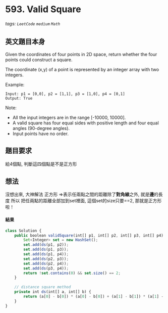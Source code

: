 # 593. Valid Square
###### tags: `LeetCode` `medium` `Math`

## 英文題目本身
Given the coordinates of four points in 2D space, return whether the four points could construct a square.

The coordinate (x,y) of a point is represented by an integer array with two integers.

Example:
```
Input: p1 = [0,0], p2 = [1,1], p3 = [1,0], p4 = [0,1]
Output: True
``` 

Note:

- All the input integers are in the range [-10000, 10000].
- A valid square has four equal sides with positive length and four equal angles (90-degree angles).
- Input points have no order.
 
## 題目要求
給4個點, 判斷這四個點是不是正方形
## 想法
沒想出來, 大神解法
正方形 =>表示任兩點之間的距離除了**對角線**之外, 就是**邊**的長度
所以  把任兩點的距離全部加到set裡面, 這個set的size只要==2, 那就是正方形啦！

#### 結果
```javascript
class Solution {
    public boolean validSquare(int[] p1, int[] p2, int[] p3, int[] p4) {
        Set<Integer> set = new HashSet();
        set.add(ds(p1, p2));
        set.add(ds(p1, p3));
        set.add(ds(p1, p4));
        set.add(ds(p2, p3));
        set.add(ds(p2, p4));
        set.add(ds(p3, p4));
        return !set.contains(0) && set.size() == 2;
    }
    
	// distance square method
    private int ds(int[] a, int[] b) {
        return (a[0] - b[0]) * (a[0] - b[0]) + (a[1] - b[1]) * (a[1] - b[1]);
    }
}
```
